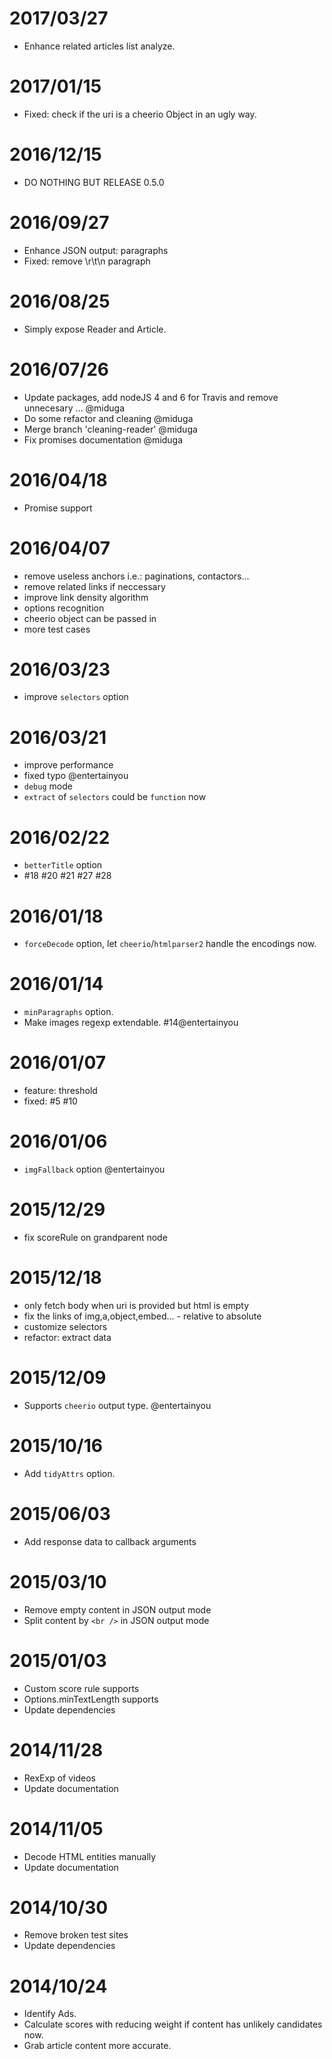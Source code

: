 # 2017/03/27
- Enhance related articles list analyze.

# 2017/01/15
- Fixed: check if the uri is a cheerio Object in an ugly way.

# 2016/12/15
- DO NOTHING BUT RELEASE 0.5.0

# 2016/09/27
- Enhance JSON output: paragraphs
- Fixed: remove \r\t\n paragraph

# 2016/08/25
- Simply expose Reader and Article.

# 2016/07/26
- Update packages, add nodeJS 4 and 6 for Travis and remove unnecesary … @miduga
- Do some refactor and cleaning @miduga
- Merge branch 'cleaning-reader' @miduga
- Fix promises documentation @miduga

# 2016/04/18
- Promise support

# 2016/04/07
- remove useless anchors i.e.: paginations, contactors...
- remove related links if neccessary
- improve link density algorithm
- options recognition
- cheerio object can be passed in
- more test cases

# 2016/03/23
- improve `selectors` option

# 2016/03/21
- improve performance
- fixed typo @entertainyou
- `debug` mode
- `extract` of `selectors` could be `function` now

# 2016/02/22
- `betterTitle` option
- #18 #20 #21 #27 #28

# 2016/01/18
- `forceDecode` option, let `cheerio`/`htmlparser2` handle the encodings now. 

# 2016/01/14
- `minParagraphs` option.
- Make images regexp extendable. #14@entertainyou

# 2016/01/07
- feature: threshold
- fixed: #5 #10

# 2016/01/06
- `imgFallback` option @entertainyou

# 2015/12/29
- fix scoreRule on grandparent node

# 2015/12/18
- only fetch body when uri is provided but html is empty
- fix the links of img,a,object,embed... - relative to absolute
- customize selectors
- refactor: extract data

# 2015/12/09
- Supports `cheerio` output type. @entertainyou

# 2015/10/16
- Add `tidyAttrs` option.

# 2015/06/03
- Add response data to callback arguments

# 2015/03/10
- Remove empty content in JSON output mode
- Split content by `<br />` in JSON output mode

# 2015/01/03
- Custom score rule supports
- Options.minTextLength supports
- Update dependencies

# 2014/11/28
- RexExp of videos
- Update documentation

# 2014/11/05
- Decode HTML entities manually
- Update documentation

# 2014/10/30
- Remove broken test sites
- Update dependencies


# 2014/10/24
- Identify Ads.
- Calculate scores with reducing weight if content has unlikely candidates now.
- Grab article content more accurate.